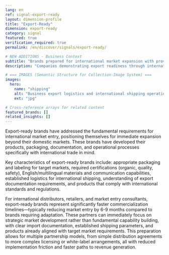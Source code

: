 ```yaml
---
lang: en
ref: signal-export-ready
layout: dimension-profile
title: "Export-Ready"
dimension: export-ready
category: signal
featured: true
verification_required: true
permalink: /en/discover/signals/export-ready/

# NEW ADDITIONS - Business Context
subtitle: "Brands prepared for international market expansion with proven compliance and distribution capabilities"
description: "Companies demonstrating export readiness through international standards compliance, market research, and established distribution networks for global growth."

# === IMAGES (Semantic Structure for Collection-Image System) ===
images:
  hero:
    name: "shipping"
    alt: "Business export logistics and international shipping operations"
    ext: "jpg"

# Cross-reference arrays for related content
featured_brands: []
related_insights: []
---
```


Export-ready brands have addressed the fundamental requirements for international market entry, positioning themselves for immediate expansion beyond their domestic markets. These brands have developed their products, packaging, documentation, and operational processes specifically with international trade in mind.

Key characteristics of export-ready brands include: appropriate packaging and labeling for target markets, required certifications (organic, quality, safety), English/multilingual materials and communication capabilities, established logistics for international shipping, understanding of export documentation requirements, and products that comply with international standards and regulations.

For international distributors, retailers, and market entry consultants, export-ready brands represent significantly faster commercialization timelines—typically reducing market entry by 6-9 months compared to brands requiring adaptation. These partners can immediately focus on strategic market development rather than fundamental capability building, with clear import documentation, established shipping parameters, and products already aligned with target market requirements. This preparation allows for multiple partnership models, from simple distribution agreements to more complex licensing or white-label arrangements, all with reduced implementation friction and faster paths to revenue generation.
